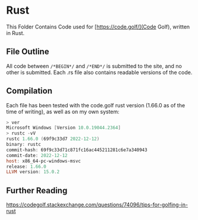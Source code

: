 # Rust

This Folder Contains Code used for [https://code.golf/](Code Golf), written in Rust.

## File Outline

All code between `/*BEGIN*/` and `/*END*/` is submitted to the site, and no other is submitted.
Each .rs file also contains readable versions of the code.

## Compilation

Each file has been tested with the code.golf rust version (1.66.0 as of the time of writing), as well as on my own system:

```ps1
> ver
Microsoft Windows [Version 10.0.19044.2364]
> rustc -vV
rustc 1.66.0 (69f9c33d7 2022-12-12)
binary: rustc
commit-hash: 69f9c33d71c871fc16ac445211281c6e7a340943
commit-date: 2022-12-12
host: x86_64-pc-windows-msvc
release: 1.66.0
LLVM version: 15.0.2
```

## Further Reading

<https://codegolf.stackexchange.com/questions/74096/tips-for-golfing-in-rust>
